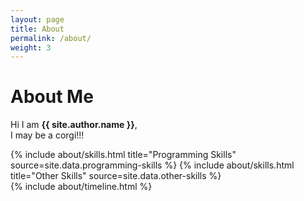 ```yaml
---
layout: page
title: About
permalink: /about/
weight: 3
---
```


# **About Me**

Hi I am **{{ site.author.name }}**,<br>
I may be a corgi!!!

<div class="row">
{% include about/skills.html title="Programming Skills" source=site.data.programming-skills %}
{% include about/skills.html title="Other Skills" source=site.data.other-skills %}
</div>

<div class="row">
{% include about/timeline.html %}
</div>
